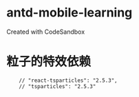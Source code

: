 # antd-mobile-learning
Created with CodeSandbox






# 粒子的特效依赖
```
    // "react-tsparticles": "2.5.3",
    // "tsparticles": "2.5.3"
```
